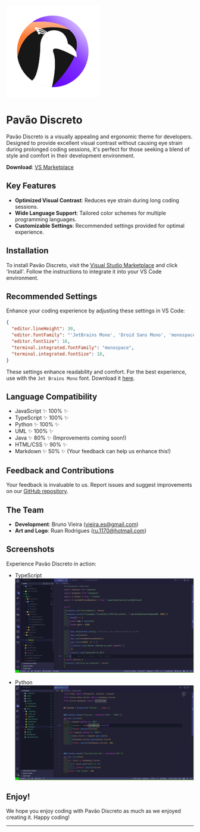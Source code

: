 
![Pavão Discreto Logo](https://raw.githubusercontent.com/vieiraes/pavao-discreto-theme/master/storage/logo-pavao-discreto.png)

# Pavão Discreto

Pavão Discreto is a visually appealing and ergonomic theme for developers. Designed to provide excellent visual contrast without causing eye strain during prolonged coding sessions, it's perfect for those seeking a blend of style and comfort in their development environment.

**Download**: [VS Marketplace](https://marketplace.visualstudio.com/items?itemName=BrunoVieira.pavao-discreto)

## Key Features
- **Optimized Visual Contrast**: Reduces eye strain during long coding sessions.
- **Wide Language Support**: Tailored color schemes for multiple programming languages.
- **Customizable Settings**: Recommended settings provided for optimal experience.

## Installation
To install Pavão Discreto, visit the [Visual Studio Marketplace](https://marketplace.visualstudio.com/items?itemName=BrunoVieira.pavao-discreto) and click 'Install'. Follow the instructions to integrate it into your VS Code environment.

## Recommended Settings
Enhance your coding experience by adjusting these settings in VS Code:

```json
{
  "editor.lineHeight": 30,
  "editor.fontFamily": "'JetBrains Mono', 'Droid Sans Mono', 'monospace', monospace",
  "editor.fontSize": 16,
  "terminal.integrated.fontFamily": "monospace",
  "terminal.integrated.fontSize": 18,
}
```

These settings enhance readability and comfort. For the best experience, use with the `Jet Brains Mono` font. Download it [here](https://www.jetbrains.com/lp/mono/).

## Language Compatibility
- JavaScript ✨ 100% ✨
- TypeScript ✨ 100% ✨
- Python ✨ 100% ✨
- UML ✨ 100% ✨
- Java ✨ 80% ✨ (Improvements coming soon!)
- HTML/CSS ✨ 90% ✨
- Markdown ✨ 50% ✨ (Your feedback can help us enhance this!)

## Feedback and Contributions
Your feedback is invaluable to us. Report issues and suggest improvements on our [GitHub repository](https://github.com/vieiraes/pavao-discreto-theme/issues).

## The Team
- **Development**: Bruno Vieira ([vieira.es@gmail.com](mailto:vieira.es@gmail.com))
- **Art and Logo**: Ruan Rodrigues ([ru.1170@hotmail.com](mailto:ru.1170@hotmail.com))

## Screenshots
Experience Pavão Discreto in action:

- TypeScript
  ![TypeScript Theme Screenshot](https://raw.githubusercontent.com/vieiraes/pavao-discreto-theme/master/storage/ts.png)

- Python
  ![Python Theme Screenshot](https://raw.githubusercontent.com/vieiraes/pavao-discreto-theme/master/storage/py.png)

## Enjoy!
We hope you enjoy coding with Pavão Discreto as much as we enjoyed creating it. Happy coding!

---
